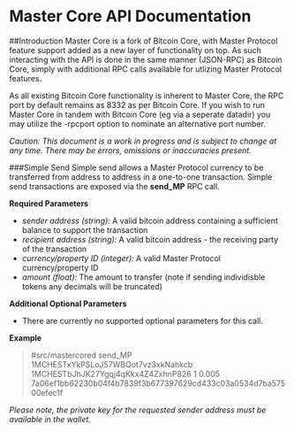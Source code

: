Master Core API Documentation
=============================

##Introduction
Master Core is a fork of Bitcoin Core, with Master Protocol feature support added as a new layer of functionality on top.  As such interacting with the API is done in the same manner (JSON-RPC) as Bitcoin Core, simply with additional RPC calls available for utlizing Master Protocol features.

As all existing Bitcoin Core functionality is inherent to Master Core, the RPC port by default remains as 8332 as per Bitcoin Core.  If you wish to run Master Core in tandem with Bitcoin Core (eg via a seperate datadir) you may utilize the -rpcport<port> option to nominate an alternative port number.

*Caution: This document is a work in progress and is subject to change at any time.  There may be errors, omissions or inaccuracies present.*

###Simple Send
Simple send allows a Master Protocol currency to be transferred from address to address in a one-to-one transaction.  Simple send transactions are exposed via the **send_MP** RPC call.

**Required Parameters**
- *sender address (string):* A valid bitcoin address containing a sufficient balance to support the transaction
- *recipient address (string):* A valid bitcoin address - the receiving party of the transaction
- *currency/property ID (integer):* A valid Master Protocol currency/property ID
- *amount (float):* The amount to transfer (note if sending individisble tokens any decimals will be truncated)
   
**Additional Optional Parameters**
- There are currently no supported optional parameters for this call.

**Example**
>#src/mastercored send_MP 1MCHESTxYkPSLoJ57WBQot7vz3xkNahkcb 1MCHESTbJhJK27Ygqj4qKkx4Z4ZxhnP826 1 0.005
>7a06ef1bb62230b04f4b7839f3b677397629cd433c03a0534d7ba57500efec1f




*Please note, the private key for the requested sender address must be available in the wallet.*




